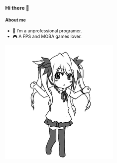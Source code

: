 ### Hi there 👋

#### About me
- 🤔 I’m a unprofessional programer.
- 🎮 A FPS and MOBA games lover.

<!--
**First-frost/First-frost** is a ✨ _special_ ✨ repository because its `README.md` (this file) appears on your GitHub profile.

Here are some ideas to get you started:

- 🔭 I’m currently working on ...
- 🌱 I’m currently learning ...
- 👯 I’m looking to collaborate on ...
- 💬 Ask me about ...
- 📫 How to reach me: ...
- 😄 Pronouns: ...
- ⚡ Fun fact: ...
-->


![image](https://github.com/First-frost/First-frost/raw/main/dance.gif)


<!--
<table>
<tr>
<td valign="top" width="50%">

#### <a href="https://gist.github.com/6e7ccf4346147a72f0da789476bb5031" target="_blank">🎮 Steam playtime leaderboard</a>
```text
⚔️ Dota 2                           🕘 2153 hrs 32 mins
🎮 Warframe                         🕘 723 hrs 15 mins
🔫 Counter-Strike: Global Offensive 🕘 209 hrs 43 mins
🎮 Dyson Sphere Program             🕘 185 hrs 29 mins
💻 Wallpaper Engine                 🕘 96 hrs 27 mins
```

[powered by steam-box](https://github.com/YouEclipse/steam-box)

</td>
</tr>
</table>-->

 
